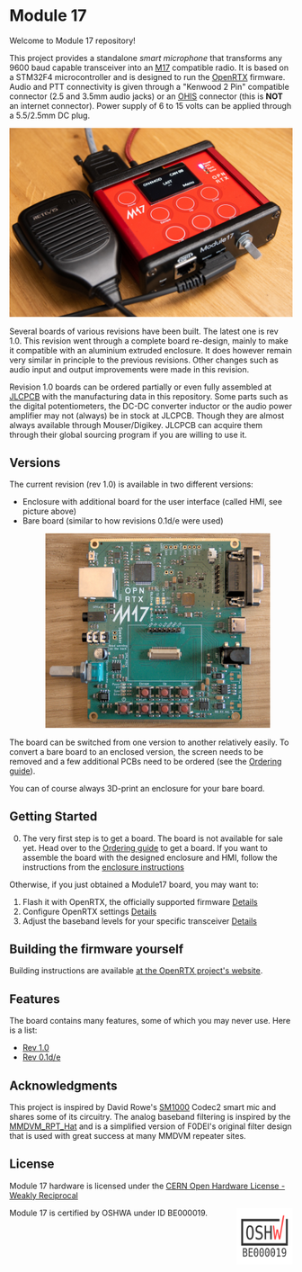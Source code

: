 # Module 17
Welcome to Module 17 repository!

This project provides a standalone _smart microphone_ that transforms any 9600 baud capable transceiver into an [M17](https://m17project.org/) compatible radio. It is based on a STM32F4 microcontroller and is designed to run the [OpenRTX](https://openrtx.org/) firmware. Audio and PTT connectivity is given through a "Kenwood 2 Pin" compatible connector (2.5 and 3.5mm audio jacks) or an [OHIS](https://ohis.org/) connector (this is **NOT** an internet connector). Power supply of 6 to 15 volts can be applied through a 5.5/2.5mm DC plug.


<p align="center">
    <img src="./docs/_media/Module17_rev1.0_enclosure.jpg" width="600">
</p>

Several boards of various revisions have been built. The latest one is rev 1.0. This revision went through a complete board re-design, mainly to make it compatible with an aluminium extruded enclosure. It does however remain very similar in principle to the previous revisions. Other changes such as audio input and output improvements were made in this revision.

Revision 1.0 boards can be ordered partially or even fully assembled at [JLCPCB](https://www.jlcpcb.com) with the manufacturing data in this repository. Some parts such as the digital potentiometers, the DC-DC converter inductor or the audio power amplifier may not (always) be in stock at JLCPCB. Though they are almost always available through Mouser/Digikey. JLCPCB can acquire them through their global sourcing program if you are willing to use it.

## Versions

The current revision (rev 1.0) is available in two different versions:
- Enclosure with additional board for the user interface (called HMI, see picture above)
- Bare board (similar to how revisions 0.1d/e were used)
    <p align="center">
    <img src="./docs/_media/Module17_rev1.0_bare_front.jpg" width="400">
    </p>

The board can be switched from one version to another relatively easily. To convert a bare board to an enclosed version, the screen needs to be removed and a few additional PCBs need to be ordered (see the [Ordering guide](./docs/order.md)).

You can of course always 3D-print an enclosure for your bare board.

## Getting Started

0. The very first step is to get a board. The board is not available for sale yet. Head over to the [Ordering guide](./docs/order.md) to get a board. If you want to assemble the board with the designed enclosure and HMI, follow the instructions from the [enclosure instructions](./docs/enclosure.md)

Otherwise, if you just obtained a Module17 board, you may want to:

1. Flash it with OpenRTX, the officially supported firmware [Details](./docs/flashing.md)
2. Configure OpenRTX settings [Details](./docs/quickstart.md#configure-openrtx)
3. Adjust the baseband levels for your specific transceiver [Details](./docs/quickstart.md#adjusting-the-baseband-levels)

## Building the firmware yourself

Building instructions are available [at the OpenRTX project's website](https://openrtx.org/#/compiling).

## Features

The board contains many features, some of which you may never use. Here is a list:
- [Rev 1.0](./docs/features.md)
- [Rev 0.1d/e](../1e29440208ae519b9b4e89094e34ecb27943ad3d/README.md#usage-rev-01de)

## Acknowledgments
This project is inspired by David Rowe's [SM1000](https://www.rowetel.com/wordpress/?p=3125) Codec2 smart mic and shares some of its circuitry. The analog baseband filtering is inspired by the [MMDVM_RPT_Hat](https://github.com/mathisschmieder/MMDVM_RPT_Hat) and is a simplified version of F0DEI's original filter design that is used with great success at many MMDVM repeater sites.

## License
Module 17 hardware is licensed under the [CERN Open Hardware License - Weakly Reciprocal](https://ohwr.org/cern_ohl_w_v2.txt)

Module 17 is certified by OSHWA under ID BE000019. <img align="right" width="100" height="100" src="./docs/_media/certification-mark-BE000019-stacked.svg">
